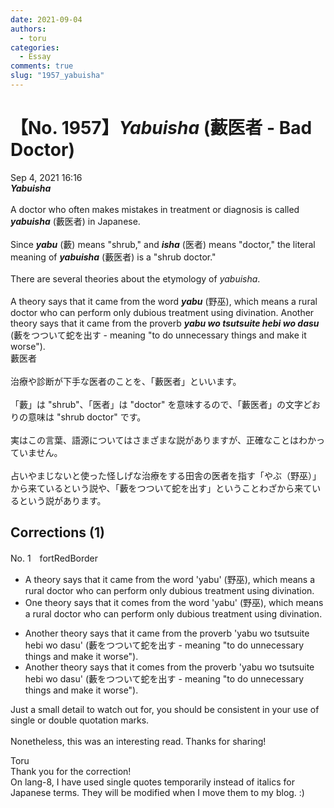 ```yaml
---
date: 2021-09-04
authors:
  - toru
categories:
  - Essay
comments: true
slug: "1957_yabuisha"
---
```


# 【No. 1957】<strong><em>Yabuisha</strong></em> (藪医者 - Bad Doctor)
<div class="date">Sep 4, 2021 16:16</div>
<div id="post"><div id="body_show_ori">
<strong><em>Yabuisha</strong></em><br/><br/>A doctor who often makes mistakes in treatment or diagnosis is called <strong><em>yabuisha</em></strong> (藪医者) in Japanese.<br/><br/>Since <strong><em>yabu</em></strong> (藪) means "shrub," and <strong><em>isha</em></strong> (医者) means "doctor," the literal meaning of <strong><em>yabuisha</em></strong> (藪医者) is a "shrub doctor."<br/><br/>There are several theories about the etymology of <em>yabuisha</em>.<br/><br/>A theory says that it came from the word <strong><em>yabu</em></strong> (野巫), which means a rural doctor who can perform only dubious treatment using divination. Another theory says that it came from the proverb <strong><em>yabu wo tsutsuite hebi wo dasu</em></strong> (藪をつついて蛇を出す - meaning "to do unnecessary things and make it worse").
</div></div>

<!-- more -->

<div id="post_ja"><div id="body_show_mo">
藪医者<br/><br/>治療や診断が下手な医者のことを、「藪医者」といいます。<br/><br/>「藪」は "shrub"、「医者」は "doctor" を意味するので、「藪医者」の文字どおりの意味は "shrub doctor" です。<br/><br/>実はこの言葉、語源についてはさまざまな説がありますが、正確なことはわかっていません。<br/><br/>占いやまじないと使った怪しげな治療をする田舎の医者を指す「やぶ（野巫）」から来ているという説や、「藪をつついて蛇を出す」ということわざから来ているという説があります。
</div></div>

## Corrections (1)
<div id="block"><div class="first_name"> No. 1　<span class="just_name">fortRedBorder</span></div><div id="block2">
<ul class="correction_field">
<li class="incorrect">A theory says that it came from the word 'yabu' (野巫), which means a rural doctor who can perform only dubious treatment using divination.</li>
<li class="corrected correct">
<span class="f_blue">One </span>theory says that it <span class="f_blue">comes </span>from the word 'yabu' (野巫), which means a rural doctor who can perform only dubious treatment using divination.
</li>
</ul>
<ul class="correction_field">
<li class="incorrect">Another theory says that it came from the proverb 'yabu wo tsutsuite hebi wo dasu' (藪をつついて蛇を出す - meaning "to do unnecessary things and make it worse").</li>
<li class="corrected correct">
Another theory says that it <span class="f_blue">comes </span>from the proverb 'yabu wo tsutsuite hebi wo dasu' (藪をつついて蛇を出す - meaning "to do unnecessary things and make it worse").
</li>
</ul>
<p class="comment_small">
 Just a small detail to watch out for, you should be consistent in your use of single or double quotation marks.
 <br/>
 <br/>
 Nonetheless, this was an interesting read. Thanks for sharing!
</p>

</div><div class="name"><span class="just_name">Toru</span><br>
Thank you for the correction!<br/>On lang-8, I have used single quotes temporarily instead of italics for Japanese terms. They will be modified when I move them to my blog. :)
</div>
</div>
